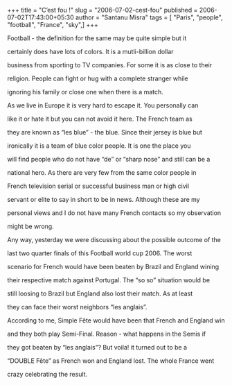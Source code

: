 +++
title = "C’est fou !"
slug = "2006-07-02-cest-fou"
published = 2006-07-02T17:43:00+05:30
author = "Santanu Misra"
tags = [ "Paris", "people", "football", "France", "sky",]
+++


Football - the definition for the same may be quite simple but it
certainly does have lots of colors. It is a mutli-billion dollar
business from sporting to TV companies. For some it is as close to their
religion. People can fight or hug with a complete stranger while
ignoring his family or close one when there is a match.  
  

As we live in Europe it is very hard to escape it. You personally can
like it or hate it but you can not avoid it here. The French team as
they are known as “les blue” - the blue. Since their jersey is blue but
ironically it is a team of blue color people. It is one the place you
will find people who do not have “de” or “sharp nose” and still can be a
national hero. As there are very few from the same color people in
French television serial or successful business man or high civil
servant or elite to say in short to be in news. Although these are my
personal views and I do not have many French contacts so my observation
might be wrong.  
  

Any way, yesterday we were discussing about the possible outcome of the
last two quarter finals of this Football world cup 2006. The worst
scenario for French would have been beaten by Brazil and England wining
their respective match against Portugal. The “so so” situation would be
still loosing to Brazil but England also lost their match. As at least
they can face their worst neighbors “les anglais”.  
  

According to me, Simple Fête would have been that French and England win
and they both play Semi-Final. Reason - what happens in the Semis if
they got beaten by “les anglais”? But voila! it turned out to be a
“DOUBLE Fête” as French won and England lost. The whole France went
crazy celebrating the result.
